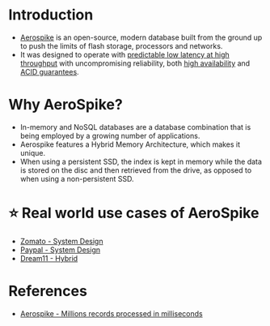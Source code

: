 # Introduction
- [Aerospike](https://aerospike.com/) is an open-source, modern database built from the ground up to push the limits of flash storage, processors and networks. 
- It was designed to operate with [predictable low latency at high throughput](../../0_SystemGlossaries/Scalability/LatencyThroughput.md) with uncompromising reliability, both [high availability](../../0_SystemGlossaries/Reliability/HighAvailability.md) and [ACID guarantees](../1_Glossaries/ACIDTransactions/Readme.md).

# Why AeroSpike?
- In-memory and NoSQL databases are a database combination that is being employed by a growing number of applications. 
- Aerospike features a Hybrid Memory Architecture, which makes it unique. 
- When using a persistent SSD, the index is kept in memory while the data is stored on the disc and then retrieved from the drive, as opposed to when using a non-persistent SSD.

# :star: Real world use cases of AeroSpike
- [Zomato - System Design](../../../3_HLDDesignProblemsUC/HLD_FoodOrderingZomatoSwiggy/Readme.md)
- [Paypal - System Design](../../../4_TechStacksRealWorld/PayPalTechStack.md)
- [Dream11 - Hybrid](https://aerospike.com/customers/dream11/)

# References
- [Aerospike - Millions records processed in milliseconds](https://www.trustradius.com/reviews/aerospike-2022-01-08-07-24-05)